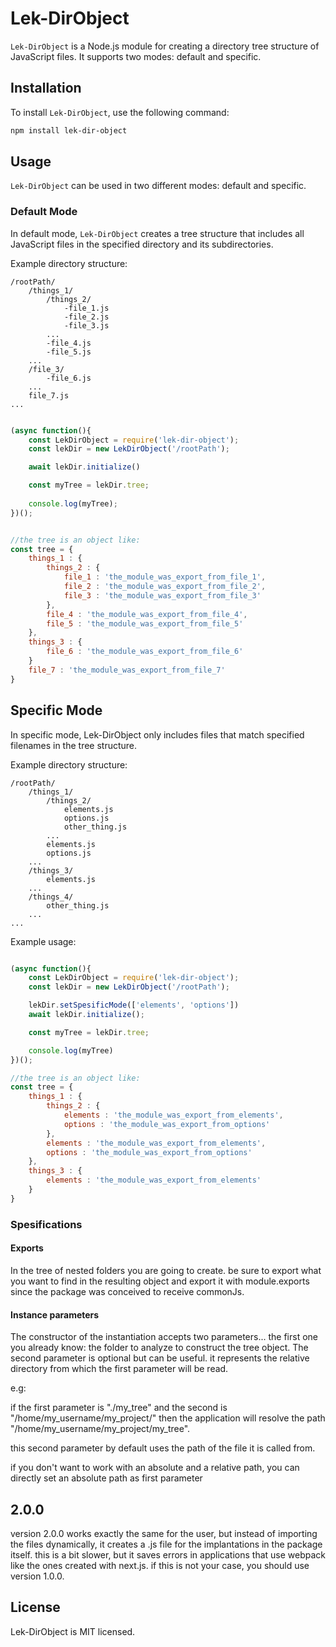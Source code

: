 # Lek-DirObject

`Lek-DirObject` is a Node.js module for creating a directory tree structure of JavaScript files. It supports two modes: default and specific.

## Installation

To install `Lek-DirObject`, use the following command:

```bash
npm install lek-dir-object
```

## Usage

`Lek-DirObject` can be used in two different modes: default and specific.

### Default Mode

In default mode, `Lek-DirObject` creates a tree structure that includes all JavaScript files in the specified directory and its subdirectories.

Example directory structure:

```directory
/rootPath/
    /things_1/
        /things_2/
            -file_1.js
            -file_2.js
            -file_3.js
        ...
        -file_4.js
        -file_5.js
    ...
    /file_3/
        -file_6.js
    ...
    file_7.js
...
```

```javascript

(async function(){
    const LekDirObject = require('lek-dir-object');
    const lekDir = new LekDirObject('/rootPath');

    await lekDir.initialize()

    const myTree = lekDir.tree;
    
    console.log(myTree);
})();


//the tree is an object like:
const tree = {
    things_1 : {
        things_2 : {
            file_1 : 'the_module_was_export_from_file_1',
            file_2 : 'the_module_was_export_from_file_2',
            file_3 : 'the_module_was_export_from_file_3'
        },
        file_4 : 'the_module_was_export_from_file_4',
        file_5 : 'the_module_was_export_from_file_5'
    },
    things_3 : {
        file_6 : 'the_module_was_export_from_file_6'
    }
    file_7 : 'the_module_was_export_from_file_7'
}

```
## Specific Mode
In specific mode, Lek-DirObject only includes files that match specified filenames in the tree structure.

Example directory structure:

```directory
/rootPath/
    /things_1/
        /things_2/
            elements.js
            options.js
            other_thing.js
        ...
        elements.js
        options.js
    ...
    /things_3/
        elements.js
    ...
    /things_4/
        other_thing.js
    ...
...
```

Example usage:

```javascript

(async function(){
    const LekDirObject = require('lek-dir-object');
    const lekDir = new LekDirObject('/rootPath');

    lekDir.setSpesificMode(['elements', 'options'])
    await lekDir.initialize();

    const myTree = lekDir.tree;

    console.log(myTree)
})();

//the tree is an object like:
const tree = {
    things_1 : {
        things_2 : {
            elements : 'the_module_was_export_from_elements',
            options : 'the_module_was_export_from_options'
        },
        elements : 'the_module_was_export_from_elements',
        options : 'the_module_was_export_from_options'  
    },
    things_3 : {
        elements : 'the_module_was_export_from_elements'
    }
}

```

### Spesifications

#### Exports
In the tree of nested folders you are going to create. be sure to export what you want to find in the resulting object and export it with module.exports since the package was conceived to receive commonJs.

#### Instance parameters

The constructor of the instantiation accepts two parameters... the first one you already know: the folder to analyze to construct the tree object. The second parameter is optional but can be useful. it represents the relative directory from which the first parameter will be read.

e.g:

if the first parameter is "./my_tree" and the second is "/home/my_username/my_project/"
then the application will resolve the path "/home/my_username/my_project/my_tree".

this second parameter by default uses the path of the file it is called from.

if you don't want to work with an absolute and a relative path, you can directly set an absolute path as first parameter

## 2.0.0

version 2.0.0 works exactly the same for the user, but instead of importing the files dynamically, it creates a .js file for the implantations in the package itself. this is a bit slower, but it saves errors in applications that use webpack like the ones created with next.js. if this is not your case, you should use version 1.0.0.

## License
Lek-DirObject is MIT licensed.
